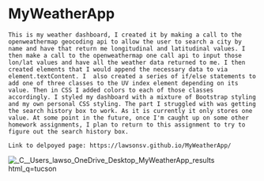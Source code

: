 # MyWeatherApp

    This is my weather dashboard, I created it by making a call to the openweathermap geocoding api to allow the user to search a city by name and have that return me longitudinal and latitudinal values. I then make a call to the openweathermap one call api to input those lon/lat values and have all the weather data returned to me. I then created elements that I would append the necessary data to via element.textContent. I  also created a series of if/else statements to add one of three classes to the UV index element depending on its value. Then in CSS I added colors to each of those classes accordingly. I styled my dashboard with a mixture of Bootstrap styling and my own personal CSS styling. The part I struggled with was getting the search history box to work. As it is currently it only stores one value. At some point in the future, once I'm caught up on some other homework assignments, I plan to return to this assignment to try to figure out the search history box.

    Link to delpoyed page: https://lawsonsv.github.io/MyWeatherApp/

![_C__Users_lawso_OneDrive_Desktop_MyWeatherApp_results html_q=tucson](https://user-images.githubusercontent.com/100011983/163069362-78b896f3-9233-43c2-a58c-3b6875a3eee0.png)
